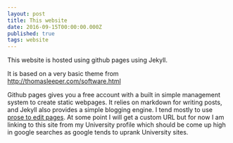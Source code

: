 ```yaml
---
layout: post
title: This website
date: 2016-09-15T00:00:00.000Z
published: true
tags: website
---
```

This website is hosted using github pages using Jekyll. 

It is based on a very basic theme from http://thomasleeper.com/software.html

Github pages gives you a free account with a built in simple management system to create static webpages. It relies on markdown for writing posts, and Jekyll also provides a simple blogging engine. I tend mostly to use [prose to edit pages](https://developmentseed.org/blog/2012/07/27/build-cms-free-websites/). At some point I will get a custom URL but for now I am linking to this site from my University profile which should be come up high in google searches as google tends to uprank University sites.
